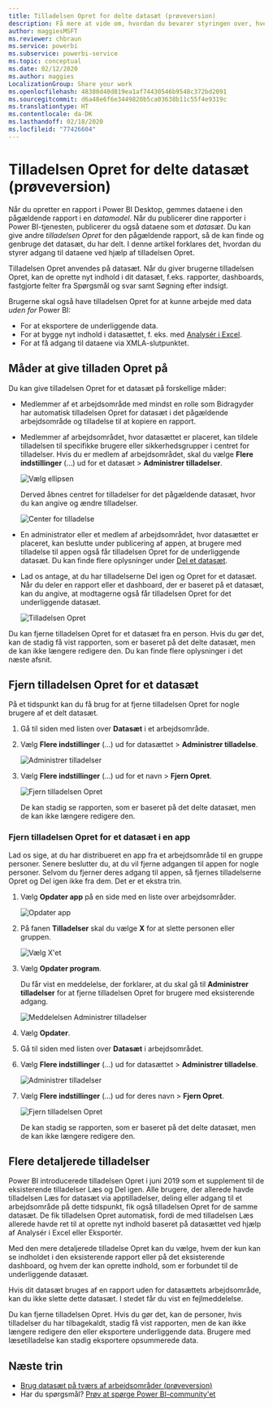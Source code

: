 ```yaml
---
title: Tilladelsen Opret for delte datasæt (prøveversion)
description: Få mere at vide om, hvordan du bevarer styringen over, hvem der har adgang til dataene, ved hjælp af tilladelsen Opret.
author: maggiesMSFT
ms.reviewer: chbraun
ms.service: powerbi
ms.subservice: powerbi-service
ms.topic: conceptual
ms.date: 02/12/2020
ms.author: maggies
LocalizationGroup: Share your work
ms.openlocfilehash: 48380d40d819ea1af74430546b9548c372bd2091
ms.sourcegitcommit: d6a48e6f6e3449820b5ca03638b11c55f4e9319c
ms.translationtype: HT
ms.contentlocale: da-DK
ms.lasthandoff: 02/18/2020
ms.locfileid: "77426604"
---
```

# <a name="build-permission-for-shared-datasets-preview"></a>Tilladelsen Opret for delte datasæt (prøveversion)

Når du opretter en rapport i Power BI Desktop, gemmes dataene i den pågældende rapport i en *datamodel*. Når du publicerer dine rapporter i Power BI-tjenesten, publicerer du også dataene som et *datasæt*. Du kan give andre *tilladelsen Opret* for den pågældende rapport, så de kan finde og genbruge det datasæt, du har delt. I denne artikel forklares det, hvordan du styrer adgang til dataene ved hjælp af tilladelsen Opret.

Tilladelsen Opret anvendes på datasæt. Når du giver brugerne tilladelsen Opret, kan de oprette nyt indhold i dit datasæt, f.eks. rapporter, dashboards, fastgjorte felter fra Spørgsmål og svar samt Søgning efter indsigt. 

Brugerne skal også have tilladelsen Opret for at kunne arbejde med data *uden for* Power BI:

- For at eksportere de underliggende data.
- For at bygge nyt indhold i datasættet, f. eks. med [Analysér i Excel](service-analyze-in-excel.md).
- For at få adgang til dataene via XMLA-slutpunktet.

## <a name="ways-to-give-build-permission"></a>Måder at give tilladen Opret på

Du kan give tilladelsen Opret for et datasæt på forskellige måder:

- Medlemmer af et arbejdsområde med mindst en rolle som Bidragyder har automatisk tilladelsen Opret for datasæt i det pågældende arbejdsområde og tilladelse til at kopiere en rapport.
 
- Medlemmer af arbejdsområdet, hvor datasættet er placeret, kan tildele tilladelsen til specifikke brugere eller sikkerhedsgrupper i centret for tilladelser. Hvis du er medlem af arbejdsområdet, skal du vælge **Flere indstillinger** (...) ud for et datasæt > **Administrer tilladelser**.

    ![Vælg ellipsen](media/service-datasets-build-permissions/power-bi-dataset-permissions-new-look.png)

    Derved åbnes centret for tilladelser for det pågældende datasæt, hvor du kan angive og ændre tilladelser.

    ![Center for tilladelse](media/service-datasets-build-permissions/power-bi-dataset-remove-permissions-no-callouts.png)

- En administrator eller et medlem af arbejdsområdet, hvor datasættet er placeret, kan beslutte under publicering af appen, at brugere med tilladelse til appen også får tilladelsen Opret for de underliggende datasæt. Du kan finde flere oplysninger under [Del et datasæt](service-datasets-share.md).

- Lad os antage, at du har tilladelserne Del igen og Opret for et datasæt. Når du deler en rapport eller et dashboard, der er baseret på et datasæt, kan du angive, at modtagerne også får tilladelsen Opret for det underliggende datasæt.

    ![Tilladelsen Opret](media/service-datasets-build-permissions/power-bi-share-report-allow-users.png)

Du kan fjerne tilladelsen Opret for et datasæt fra en person. Hvis du gør det, kan de stadig få vist rapporten, som er baseret på det delte datasæt, men de kan ikke længere redigere den. Du kan finde flere oplysninger i det næste afsnit.

## <a name="remove-build-permission-for-a-dataset"></a>Fjern tilladelsen Opret for et datasæt

På et tidspunkt kan du få brug for at fjerne tilladelsen Opret for nogle brugere af et delt datasæt. 

1. Gå til siden med listen over **Datasæt** i et arbejdsområde. 
1. Vælg **Flere indstillinger** (...) ud for datasættet > **Administrer tilladelse**.

    ![Administrer tilladelser](media/service-datasets-build-permissions/power-bi-dataset-permissions-new-look.png)

1. Vælg **Flere indstillinger** (...) ud for et navn > **Fjern Opret**.

    ![Fjern tilladelsen Opret](media/service-datasets-build-permissions/power-bi-dataset-remove-build-permissions.png)

    De kan stadig se rapporten, som er baseret på det delte datasæt, men de kan ikke længere redigere den.

### <a name="remove-build-permission-for-a-dataset-in-an-app"></a>Fjern tilladelsen Opret for et datasæt i en app

Lad os sige, at du har distribueret en app fra et arbejdsområde til en gruppe personer. Senere beslutter du, at du vil fjerne adgangen til appen for nogle personer. Selvom du fjerner deres adgang til appen, så fjernes tilladelserne Opret og Del igen ikke fra dem. Det er et ekstra trin. 

1. Vælg **Opdater app** på en side med en liste over arbejdsområder. 

    ![Opdater app](media/service-datasets-build-permissions/power-bi-app-update.png)

1. På fanen **Tilladelser** skal du vælge **X** for at slette personen eller gruppen. 

    ![Vælg X'et](media/service-datasets-build-permissions/power-bi-app-delete-user.png)
1. Vælg **Opdater program**.

    Du får vist en meddelelse, der forklarer, at du skal gå til **Administrer tilladelser** for at fjerne tilladelsen Opret for brugere med eksisterende adgang. 

    ![Meddelelsen Administrer tilladelser](media/service-datasets-build-permissions/power-bi-dataset-app-remove-message.png)

1. Vælg **Opdater**.

1. Gå til siden med listen over **Datasæt** i arbejdsområdet. 
1. Vælg **Flere indstillinger** (...) ud for datasættet > **Administrer tilladelse**.

    ![Administrer tilladelser](media/service-datasets-build-permissions/power-bi-dataset-permissions-new-look.png)

1. Vælg **Flere indstillinger** (...) ud for deres navn > **Fjern Opret**.

    ![Fjern tilladelsen Opret](media/service-datasets-build-permissions/power-bi-dataset-remove-build-permissions.png)

    De kan stadig se rapporten, som er baseret på det delte datasæt, men de kan ikke længere redigere den.

## <a name="more-granular-permissions"></a>Flere detaljerede tilladelser

Power BI introducerede tilladelsen Opret i juni 2019 som et supplement til de eksisterende tilladelser Læs og Del igen. Alle brugere, der allerede havde tilladelsen Læs for datasæt via apptilladelser, deling eller adgang til et arbejdsområde på dette tidspunkt, fik også tilladelsen Opret for de samme datasæt. De fik tilladelsen Opret automatisk, fordi de med tilladelsen Læs allerede havde ret til at oprette nyt indhold baseret på datasættet ved hjælp af Analysér i Excel eller Eksportér.

Med den mere detaljerede tilladelse Opret kan du vælge, hvem der kun kan se indholdet i den eksisterende rapport eller på det eksisterende dashboard, og hvem der kan oprette indhold, som er forbundet til de underliggende datasæt.

Hvis dit datasæt bruges af en rapport uden for datasættets arbejdsområde, kan du ikke slette dette datasæt. I stedet får du vist en fejlmeddelelse.

Du kan fjerne tilladelsen Opret. Hvis du gør det, kan de personer, hvis tilladelser du har tilbagekaldt, stadig få vist rapporten, men de kan ikke længere redigere den eller eksportere underliggende data. Brugere med læsetilladelse kan stadig eksportere opsummerede data. 

## <a name="next-steps"></a>Næste trin

- [Brug datasæt på tværs af arbejdsområder (prøveversion)](service-datasets-across-workspaces.md)
- Har du spørgsmål? [Prøv at spørge Power BI-community'et](https://community.powerbi.com/)

